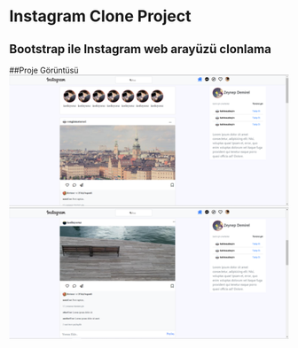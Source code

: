 # Instagram Clone Project

## Bootstrap ile Instagram web arayüzü clonlama

##Proje Görüntüsü
![ss-1](https://github.com/zeynep-dmrl/kodluyoruzFrontendWebDevelopment/blob/main/instagramClone/img/img-1.PNG)
![ss-1](https://github.com/zeynep-dmrl/kodluyoruzFrontendWebDevelopment/blob/main/instagramClone/img/img-2.PNG)
